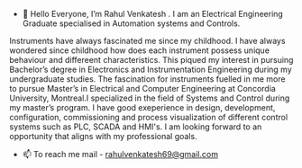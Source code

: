 - 👋 Hello Everyone, 
I’m Rahul Venkatesh . I am an Electrical Engineering Graduate  specialised in Automation systems and Controls.

Instruments have always fascinated me since my childhood. I have always wondered since childhood how does each instrument possess unique behaviour
and differeent characteristics. This piqued my interest in pursuing Bachelor’s degree in Electronics and Instrumentation Engineering during my 
undergraduate studies. The fascination for instruments fuelled  in me more to pursue Master’s in Electrical and Computer Engineering at Concordia University, 
Montreal.I specialized in the field of Systems and Control during my master’s program. I have good exeperience in design, development, configuration,
commissioning and process visualization of different control systems such as PLC, SCADA and HMI's. I am looking forward to an opportunity that aligns 
with my professional goals.


- 📫 To reach me mail - rahulvenkatesh69@gmail.com



